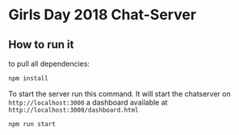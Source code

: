 # Girls Day 2018 Chat-Server

## How to run it
to pull all dependencies:

```bash
npm install
```

To start the server run this command. It will start the chatserver on `http://localhost:3000` a dashboard available at `http://localhost:3000/dashboard.html`
```bash
npm run start
```
